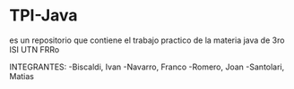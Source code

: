# TPI-Java
es un repositorio que contiene el trabajo practico de la materia java de 3ro ISI UTN FRRo

INTEGRANTES:
  -Biscaldi, Ivan
  -Navarro, Franco
  -Romero, Joan
  -Santolari, Matias
